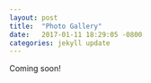 ```yaml
---
layout: post
title:  "Photo Gallery"
date:   2017-01-11 18:29:05 -0800
categories: jekyll update
---
```


Coming soon!